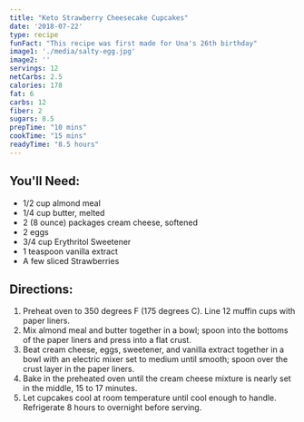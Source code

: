 ```yaml
---
title: "Keto Strawberry Cheesecake Cupcakes"
date: '2018-07-22'
type: recipe
funFact: "This recipe was first made for Una's 26th birthday"
image1: './media/salty-egg.jpg'
image2: ''
servings: 12
netCarbs: 2.5
calories: 178
fat: 6
carbs: 12
fiber: 2
sugars: 8.5
prepTime: "10 mins"
cookTime: "15 mins"
readyTime: "8.5 hours"
---
```


## You'll Need:

- 1/2 cup almond meal
- 1/4 cup butter, melted
- 2 (8 ounce) packages cream cheese, softened
- 2 eggs
- 3/4 cup Erythritol Sweetener
- 1 teaspoon vanilla extract
- A few sliced Strawberries

## Directions:

1. Preheat oven to 350 degrees F (175 degrees C). Line 12 muffin cups with paper liners.
2. Mix almond meal and butter together in a bowl; spoon into the bottoms of the paper liners and press into a flat crust.
3. Beat cream cheese, eggs, sweetener, and vanilla extract together in a bowl with an electric mixer set to medium until smooth; spoon over the crust layer in the paper liners.
4. Bake in the preheated oven until the cream cheese mixture is nearly set in the middle, 15 to 17 minutes.
5. Let cupcakes cool at room temperature until cool enough to handle. Refrigerate 8 hours to overnight before serving.